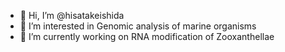 - 👋 Hi, I’m @hisatakeishida
- 👀 I’m interested in Genomic analysis of marine organisms 
- 🌱 I’m currently working on RNA modification of Zooxanthellae
